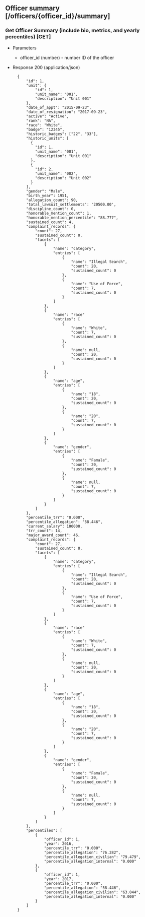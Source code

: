 ## Officer summary [/officers/{officer_id}/summary]

### Get Officer Summary (include bio, metrics, and yearly percentiles) [GET]

+ Parameters
    + officer_id (number) - number ID of the officer

+ Response 200 (application/json)

        {
            "id": 1,
            "unit": {
                "id": 1,
                "unit_name": "001",
                "description": "Unit 001"
            },
            "date_of_appt": "2015-09-23",
            "date_of_resignation": "2017-09-23",
            "active": "Active",
            "rank": "NA",
            "race": "White",
            "badge": "12345",
            "historic_badges": ["22", "33"],
            "historic_units": [
              {
                "id": 1,
                "unit_name": "001",
                "description": "Unit 001"
              },
              {
                "id": 2,
                "unit_name": "002",
                "description": "Unit 002"
              }
            ],
            "gender": "Male",
            "birth_year": 1951,
            "allegation_count": 90,
            'total_lawsuit_settlements': '20500.00',
            "discipline_count": 0,
            "honorable_mention_count": 1,
            "honorable_mention_percentile": "88.777",
            "sustained_count": 4,
            "complaint_records": {
                "count": 27,
                "sustained_count": 0,
                "facets": [
                    {
                        "name": "category",
                        "entries": [
                            {
                                "name": "Illegal Search",
                                "count": 20,
                                "sustained_count": 0
                            },
                            {
                                "name": "Use of Force",
                                "count": 7,
                                "sustained_count": 0
                            }
                        ]
                    },
                    {
                        "name": "race"
                        "entries": [
                            {
                                "name": "White",
                                "count": 7,
                                "sustained_count": 0
                            },
                            {
                                "name": null,
                                "count": 20,
                                "sustained_count": 0
                            }
                        ]
                    },
                    {
                        "name": "age",
                        "entries": [
                            {
                                "name": "18",
                                "count": 20,
                                "sustained_count": 0
                            },
                            {
                                "name": "20",
                                "count": 7,
                                "sustained_count": 0
                            }
                        ]
                    },
                    {
                        "name": "gender",
                        "entries": [
                            {
                                "name": "Famale",
                                "count": 20,
                                "sustained_count": 0
                            },
                            {
                                "name": null,
                                "count": 7,
                                "sustained_count": 0
                            }
                        ]
                    }
                ]
            },
            "percentile_trr": "0.000",
            "percentile_allegation": "58.446",
            "current_salary": 100000,
            "trr_count": 14,
            "major_award_count": 46,
            "complaint_records": {
                "count": 27,
                "sustained_count": 0,
                "facets": [
                    {
                        "name": "category",
                        "entries": [
                            {
                                "name": "Illegal Search",
                                "count": 20,
                                "sustained_count": 0
                            },
                            {
                                "name": "Use of Force",
                                "count": 7,
                                "sustained_count": 0
                            }
                        ]
                    },
                    {
                        "name": "race"
                        "entries": [
                            {
                                "name": "White",
                                "count": 7,
                                "sustained_count": 0
                            },
                            {
                                "name": null,
                                "count": 20,
                                "sustained_count": 0
                            }
                        ]
                    },
                    {
                        "name": "age",
                        "entries": [
                            {
                                "name": "18",
                                "count": 20,
                                "sustained_count": 0
                            },
                            {
                                "name": "20",
                                "count": 7,
                                "sustained_count": 0
                            }
                        ]
                    },
                    {
                        "name": "gender",
                        "entries": [
                            {
                                "name": "Famale",
                                "count": 20,
                                "sustained_count": 0
                            },
                            {
                                "name": null,
                                "count": 7,
                                "sustained_count": 0
                            }
                        ]
                    }
                ]
            },
            "percentiles": [
                {
                    "officer_id": 1,
                    "year": 2016,
                    "percentile_trr": "0.000",
                    "percentile_allegation": "76.282",
                    "percentile_allegation_civilian": "79.479",
                    "percentile_allegation_internal": "0.000"
                },
                {
                    "officer_id": 1,
                    "year": 2017,
                    "percentile_trr": "0.000",
                    "percentile_allegation": "58.446",
                    "percentile_allegation_civilian": "63.044",
                    "percentile_allegation_internal": "0.000"
                }
            ]
        }
